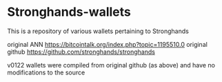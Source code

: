 # Stronghands-wallets

This is a repository of various wallets pertaining to Stronghands

original ANN https://bitcointalk.org/index.php?topic=1195510.0
original github https://github.com/stronghands/stronghands

v0122 wallets were compiled from original github (as above) and have no modifications to the source
